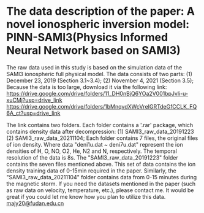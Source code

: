 # The data description of the paper: A novel ionospheric inversion model: PINN-SAMI3(Physics Informed Neural Network based on SAMI3)
The raw data used in this study is based on the simulation data of the SAMI3 ionospheric full physical model. 
The data consists of two parts: (1) December 23, 2019 (Section 3.1~3.4); (2) November 4, 2021 (Section 3.5);
Because the data is too large, download it via the following link: 
https://drive.google.com/drive/folders/11_DH0nBjQ6YOa2V001bpJvli-u-xuCMj?usp=drive_link
https://drive.google.com/drive/folders/1bMnqvdXWcVreIGRTdeGfCCLK_FQ6A_ct?usp=drive_link

The link contains two folders. Each folder contains a '.rar' package, which contains density data after decompression: (1) SAMI3_raw_data_20191223 (2) SAMI3_raw_data_20211104;
Each folder contains 7 files, the original files of ion density. 
Where data "deni1u.dat ~ deni7u.dat" represent the ion densities of H, O, NO, O2, He, N2 and N, respectively. The temporal resolution of the data is 8s.
The "SAMI3_raw_data_20191223" folder contains the seven files mentioned above. This set of data contains the ion density training data of 0-15min required in the paper. 
Similarly, the "SAMI3_raw_data_20211104" folder contains data from 0-15 minutes during the magnetic storm.
If you need the datasets mentioned in the paper (such as raw data on velocity, temperature, etc.), please contact me. It would be great if you could let me know how you plan to utilize this data.
majy20@fudan.edu.cn
